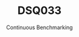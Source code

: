 ---
layout: docu
title: DSQ033
subtitle: Continuous Benchmarking
selected: TPC-DS
expanded: Benchmarking
benchmark: /individual_results/DSQ033.html
---